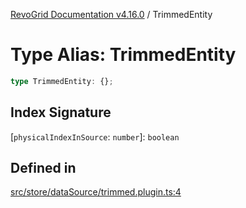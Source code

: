 [RevoGrid Documentation v4.16.0](README.md) / TrimmedEntity

# Type Alias: TrimmedEntity

```ts
type TrimmedEntity: {};
```

## Index Signature

 \[`physicalIndexInSource`: `number`\]: `boolean`

## Defined in

[src/store/dataSource/trimmed.plugin.ts:4](https://github.com/revolist/revogrid/blob/09cdc1e0b86c0627e1eaa752c7fd0bb1b7b42330/src/store/dataSource/trimmed.plugin.ts#L4)

